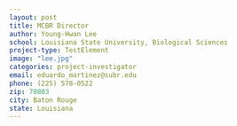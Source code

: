 ```yaml
---
layout: post
title: MCBR Director
author: Young-Hwan Lee
school: Louisiana State University, Biological Sciences
project-type: TestElement
image: "lee.jpg"
categories: project-investigator
email: eduardo_martinez@subr.edu
phone: (225) 578-0522
zip: 70803
city: Baton Rouge
state: Louisiana
---
```

